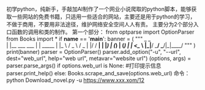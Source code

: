 初学python，纯新手，手敲加AI制作了一个网业小说爬取的python脚本，能够获取一些网站的免费书籍，只适用一些适合的网站，主要还是用于python的学习，不做于商用，不要用非法途径，维护网络安全空间人人有责。
主要分为2个部分入口函数的调用和类的制作。
第一个部分：
from optparse import OptionParser
from Books import *
if __name__ == '__main__':
    banner = (
        """
         _                 _        
        | |__   ___   ___ | | _____ 
        | |_ \ / _ \ / _ \| |/ / __|
        | |_) | (_) | (_) | | <\__ \ 
        |_|__/ \___/ \___/|_|\_\___/
        """
    )
    print(banner)
    parser = OptionParser()
    parser.add_option("-u", "--url", dest="web_url",
                     help="web url", metavar="website url")
    (options, args) = parser.parse_args()
    if options.web_url is None:
            #打印提示信息
        parser.print_help()
    else:
        Books.scrape_and_save(options.web_url)
 命令：python Download_novel.py -u https://www.xxx.xom/12



